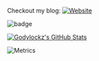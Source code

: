 Checkout my blog: <a href="https://godylockz.github.io/"><img alt="Website" src="https://img.shields.io/badge/Website-blue?style=flat-square&logo=google-chrome"></a>

![badge](https://www.hackthebox.com/badge/image/242773)

[![Godylockz's GitHub Stats](https://github-readme-stats.vercel.app/api?username=godylockz&show_icons=true&theme=dracula)](https://github.com/godylockz)

![Metrics](https://metrics.lecoq.io/godylockz?template=classic&isocalendar=1&people=1&lines=1&stargazers=1&languages=1&base=header%2C%20activity%2C%20community%2C%20repositories%2C%20metadata&base.indepth=false&base.hireable=false&base.skip=false&isocalendar=false&isocalendar.duration=half-year&languages=false&languages.limit=8&languages.threshold=0%25&languages.other=false&languages.colors=github&languages.sections=most-used&languages.indepth=false&languages.analysis.timeout=15&languages.analysis.timeout.repositories=7.5&languages.categories=markup%2C%20programming&languages.recent.categories=markup%2C%20programming&languages.recent.load=300&languages.recent.days=14&stargazers=false&stargazers.days=14&stargazers.charts=true&stargazers.charts.type=classic&stargazers.worldmap=false&stargazers.worldmap.sample=0&lines=false&lines.sections=base&lines.repositories.limit=4&lines.history.limit=1&people=false&people.limit=24&people.identicons=false&people.identicons.hide=false&people.size=28&people.types=followers%2C%20following&people.shuffle=false&config.timezone=America%2FNew_York)
